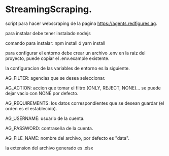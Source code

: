 # StreamingScraping.

script para hacer webscraping de la pagina https://agents.redfigures.ag.

para instalar debe tener instalado nodejs

comando para instalar: npm install ó yarn install

para configurar el entorno debe crear un archivo .env en la raiz del proyecto, puede copiar el .env.example existente.

la configuracion de las variables de entorno es la siguiente.

AG_FILTER: agencias que se desea seleccionar.

AG_ACTION: accion que tomar el filtro (ONLY, REJECT, NONE)... se puede dejar vacio con NONE por defecto.

AG_REQUIREMENTS: los datos correspondientes que se desean guardar (el orden es el establecido).

AG_USERNAME: usuario de la cuenta.

AG_PASSWORD: contraseña de la cuenta.

AG_FILE_NAME: nombre del archivo, por defecto es "data".

la extension del archivo generado es .xlsx
